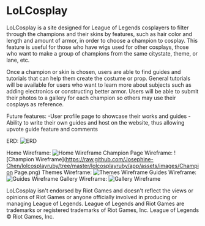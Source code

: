 # LoLCosplay

LoLCosplay is a site designed for League of Legends cosplayers to filter through the champions and their skins by features, such as hair color and length and amount of armor, in order to choose a champion to cosplay. This feature is useful for those who have wigs used for other cosplays, those who want to make a group of champions from the same citystate, theme, or lane, etc. 

Once a champion or skin is chosen, users are able to find guides and tutorials that can help them create the costume or prop. General tutorials will be available for users who want to learn more about subjects such as adding electronics or constructing better armor. Users will be able to submit their photos to a gallery for each champion so others may use their cosplays as reference.

Future features:
	-User profile page to showcase their works and guides
	-Ability to write their own guides and host on the website, thus allowing upvote guide feature and comments

ERD:
![ERD](https://raw.github.com/Josephine-Chen/lolcosplayruby/tree/master/lolcosplayruby/app/assets/images/ERD.png)

Home Wireframe:
![Home Wireframe](https://raw.github.com/Josephine-Chen/lolcosplayruby/tree/master/lolcosplayruby/app/assets/images/Home.png)
Champion Page Wireframe:
![Champion Wireframe](https://raw.github.com/Josephine-Chen/lolcosplayruby/tree/master/lolcosplayruby/app/assets/images/Champion Page.png)
Themes Wireframe:
![Themes Wireframe](https://raw.github.com/Josephine-Chen/lolcosplayruby/tree/master/lolcosplayruby/app/assets/images/Themes.png)
Guides Wireframe:
![Guides Wireframe](https://raw.github.com/Josephine-Chen/lolcosplayruby/tree/master/lolcosplayruby/app/assets/images/Guides.png)
Gallery Wireframe:
![Gallery Wireframe](https://raw.github.com/Josephine-Chen/lolcosplayruby/tree/master/lolcosplayruby/app/assets/images/Gallery.png)

LoLCosplay isn't endorsed by Riot Games and doesn't reflect the views or opinions of Riot Games or anyone officially involved in producing or managing League of Legends. League of Legends and Riot Games are trademarks or registered trademarks of Riot Games, Inc. League of Legends © Riot Games, Inc.